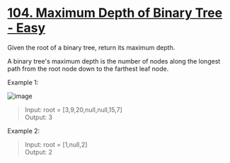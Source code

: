 # [104. Maximum Depth of Binary Tree - Easy](https://leetcode.com/problems/maximum-depth-of-binary-tree/description/)

Given the root of a binary tree, return its maximum depth.

A binary tree's maximum depth is the number of nodes along the longest path from the root node down to the farthest leaf node.

Example 1:

![image](https://assets.leetcode.com/uploads/2020/11/26/tmp-tree.jpg)

> Input: root = [3,9,20,null,null,15,7]  
> Output: 3  

Example 2:

> Input: root = [1,null,2]  
> Output: 2  